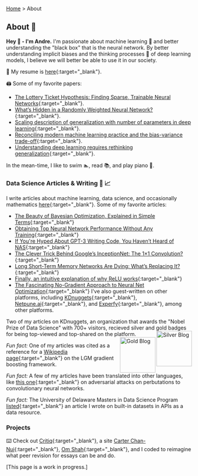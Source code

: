 [Home](https://andre-ye.github.io/) > About

## About 🤙

**Hey 👋 - I'm Andre.** I'm passionate about machine learning 🤖 and better understanding the "black box" that is the neural network. By better understanding implicit biases and the thinking processes 🧠 of deep learning models, I believe we will better be able to use it in our society.

📑 My resume is [here](https://andre-ye.github.io/scripts/andre-ye-resume.pdf){:target="_blank"}.

🖨️ Some of my favorite papers:
- [The Lottery Ticket Hypothesis: Finding Sparse, Trainable Neural Networks](https://arxiv.org/abs/1803.03635v1){:target="_blank"}.
- [What’s Hidden in a Randomly Weighted Neural Network?](https://arxiv.org/pdf/1911.13299.pdf){:target="_blank"}.
- [Scaling description of generalization with number of parameters in deep learning](https://arxiv.org/pdf/1901.01608.pdf){:target="_blank"}.
- [Reconciling modern machine learning practice and the bias-variance trade-off](https://arxiv.org/pdf/1812.11118.pdf){:target="_blank"}.
- [Understanding deep learning requires rethinking generalization](https://arxiv.org/abs/1611.03530){:target="_blank"}.

In the mean-time, I like to swim 🏊‍, read 📚, and play piano 🎹.

### Data Science Articles & Writing 📰 📈
I write articles about machine learning, data science, and occasionally mathematics [here](https://andre-ye.medium.com/){:target="_blank"}. Some of my favorite articles:
- [The Beauty of Bayesian Optimization, Explained in Simple Terms](https://towardsdatascience.com/the-beauty-of-bayesian-optimization-explained-in-simple-terms-81f3ee13b10f){:target="_blank"}
- [Obtaining Top Neural Network Performance Without Any Training](https://medium.com/analytics-vidhya/obtaining-top-neural-network-performance-without-any-training-5af0af464c59){:target="_blank"}
- [If You're Hyped About GPT-3 Writing Code, You Haven’t Heard of NAS](https://towardsdatascience.com/if-youre-hyped-about-gpt-3-writing-code-you-haven-t-heard-of-nas-19c8c30fcc8a){:target="_blank"}
- [The Clever Trick Behind Google’s InceptionNet: The 1×1 Convolution?](https://towardsdatascience.com/the-clever-trick-behind-googles-inception-the-1-1-convolution-58815b20113){:target="_blank"}
- [Long Short-Term Memory Networks Are Dying: What’s Replacing It?](https://towardsdatascience.com/long-short-term-memory-networks-are-dying-whats-replacing-it-5ff3a99399fe){:target="_blank"}
- [Finally, an intuitive explanation of why ReLU works](https://towardsdatascience.com/if-rectified-linear-units-are-linear-how-do-they-add-nonlinearity-40247d3e4792){:target="_blank"}
- [The Fascinating No-Gradient Approach to Neural Net Optimization](https://towardsdatascience.com/the-fascinating-no-gradient-approach-to-neural-net-optimization-abb287f88c97){:target="_blank"}
I've also guest-written on other platforms, including [KDnuggets](https://www.kdnuggets.com/2021/01/ultimate-scikit-learn-machine-learning-cheatsheet.html){:target="_blank"}, [Netpune.ai](https://neptune.ai/blog/author/andre-ye){:target="_blank"}, and [Experfy](https://www.experfy.com/blog/author/andre-ye/){:target="_blank"}, among other platforms.

Two of my articles on KDnuggets, an organization that awards the "Nobel Prize of Data Science" with 700+ visitors, recieved silver and gold badges for being top-viewed and top-shared on the platform.
<a href="https://www.kdnuggets.com/2020/12/top-stories-2020-nov.html"><img src="https://www.kdnuggets.com/images/tkb-2011-s.png" width=96 alt="Silver Blog" align="right"></a><a href="https://www.kdnuggets.com/2021/02/top-news-week-0125-0131.html"><img src="https://www.kdnuggets.com/images/tkb-2101-g.png" width=96 alt="Gold Blog" align="right"></a>


*Fun fact:* One of my articles was cited as a reference for a [Wikipedia page](https://en.wikipedia.org/wiki/LightGBM){:target="_blank"} on the LGM gradient boosting framework.

*Fun fact:* A few of my articles have been translated into other languages, like [this one](https://www.infoq.cn/article/qUhqVdHxC0uxPFyDbt7h){:target="_blank"} on adversarial attacks on perbutations to convolutionary neural networks.

*Fun fact:* The University of Delaware Masters in Data Science Program [listed](https://www.msds.udel.edu/resources/data-resources/){:target="_blank"} an article I wrote on built-in datasets in APIs as a data resource.

### Projects

⌨️ Check out [Critiq](https://critiq.tech){:target="_blank"}, a site [Carter Chan-Nui](https://www.linkedin.com/in/carterchannui/){:target="_blank"}, [Om Shah](https://www.linkedin.com/in/om-shah-5a0b571ab/){:target="_blank"}, and I coded to reimagine what peer revision for essays can be and do.


[This page is a work in progress.]
